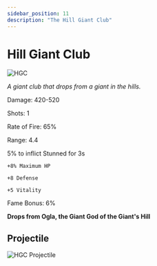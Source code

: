 ```yaml
---
sidebar_position: 11
description: "The Hill Giant Club"
---
```


# Hill Giant Club

![HGC](https://vwiki.valorserver.com/api/item/picture/hill%20giant%20club)

<i>A giant club that drops from a giant in the hills.</i>

Damage: 420-520

Shots: 1

Rate of Fire: 65% 

Range: 4.4

5% to inflict Stunned for 3s

    +8% Maximum HP

    +8 Defense
    
    +5 Vitality
    
Fame Bonus: 6%

**Drops from Ogla, the Giant God of the Giant's Hill**

## Projectile

![HGC Projectile](https://cdn.discordapp.com/attachments/1160376179996496013/1187867171720790176/Hill_Giant_Club.gif)
